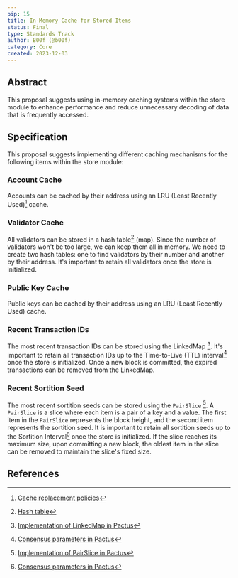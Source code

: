 ```yaml
---
pip: 15
title: In-Memory Cache for Stored Items
status: Final
type: Standards Track
author: B00f (@b00f)
category: Core
created: 2023-12-03
---
```


## Abstract

This proposal suggests using in-memory caching systems within the store module to
enhance performance and reduce unnecessary decoding of data that is frequently accessed.

## Specification

This proposal suggests implementing different caching mechanisms for the following items within the store module:

### Account Cache

Accounts can be cached by their address using an LRU (Least Recently Used)[^1] cache.

### Validator Cache

All validators can be stored in a hash table[^2] (map). Since the number of validators won't be too large,
we can keep them all in memory.
We need to create two hash tables: one to find validators by their number and another by their address.
It's important to retain all validators once the store is initialized.

### Public Key Cache

Public keys can be cached by their address using an LRU (Least Recently Used) cache.

### Recent Transaction IDs

The most recent transaction IDs can be stored using the LinkedMap [^3].
It's important to retain all transaction IDs up to the Time-to-Live (TTL) interval[^4] once the store is initialized.
Once a new block is committed, the expired transactions can be removed from the LinkedMap.

### Recent Sortition Seed

The most recent sortition seeds can be stored using the `PairSlice` [^5].
A `PairSlice` is a slice where each item is a pair of a key and a value.
The first item in the `PairSlice` represents the block height, and the second item represents the sortition seed.
It is important to retain all sortition seeds up to the Sortition Interval[^4] once the store is initialized.
If the slice reaches its maximum size, upon committing a new block,
the oldest item in the slice can be removed to maintain the slice's fixed size.

## References

[^1]: [Cache replacement policies](https://en.wikipedia.org/wiki/Cache_replacement_policies)
[^2]: [Hash table](https://en.wikipedia.org/wiki/Hash_table)
[^3]: [Implementation of LinkedMap in Pactus](https://github.com/pactus-project/pactus/blob/main/util/linkedmap/linkedmap.go)
[^4]: [Consensus parameters in Pactus](https://docs.pactus.org/protocol/consensus/parameters/)
[^5]: [Implementation of PairSlice in Pactus](https://github.com/pactus-project/pactus/blob/main/util/pairslice/pairslice.go)
